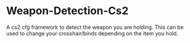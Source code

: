 # Weapon-Detection-Cs2
A cs2 cfg framework to detect the weapon you are holding. This can be used to change your crosshair/binds depending on the item you hold.
